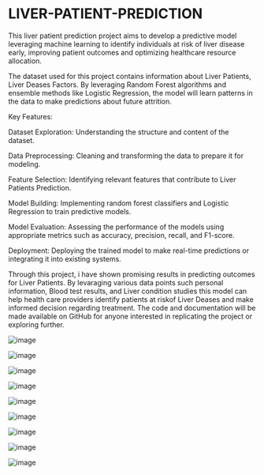 # LIVER-PATIENT-PREDICTION
This liver patient prediction project aims to develop a predictive model leveraging machine learning to identify individuals at risk of liver disease early, improving patient outcomes and optimizing healthcare resource allocation.

The dataset used for this project contains information about Liver Patients, Liver Deases Factors. By leveraging Random Forest	algorithms and ensemble methods like Logistic Regression, the model will learn patterns in the data to make predictions about future attrition.

Key Features:

Dataset Exploration: Understanding the structure and content of the dataset.

Data Preprocessing: Cleaning and transforming the data to prepare it for modeling.

Feature Selection: Identifying relevant features that contribute to Liver Patients Prediction.

Model Building: Implementing random forest classifiers and  Logistic Regression to train predictive models.

Model Evaluation: Assessing the performance of the models using appropriate metrics such as accuracy, precision, recall, and F1-score.

Deployment: Deploying the trained model to make real-time predictions or integrating it into existing systems.

Through this project, i have shown promising results in predicting outcomes for Liver Patients. By levaraging various data points such personal information, Blood test results, and Liver condition studies this model can help health care providers identify patients at riskof Liver Deases and make informed decision regarding treatment. The code and documentation will be made available on GitHub for anyone interested in replicating the project or exploring further.

![image](https://github.com/user-attachments/assets/d4629dbc-13f0-4f43-a02e-18580413c442)

![image](https://github.com/user-attachments/assets/3e1ea01f-c4db-4818-9046-e87579c20af4)

![image](https://github.com/user-attachments/assets/7d57feb8-02c4-46b0-b905-b7ff9b9b472b)

![image](https://github.com/user-attachments/assets/aeefa00e-88d0-4319-bf27-8cd3af73703e)

![image](https://github.com/user-attachments/assets/0ee1f709-5d85-4bc6-84a8-d9fc5fd391b6)

![image](https://github.com/user-attachments/assets/d936dc62-76e5-4c8e-98ec-8c7dba73fdf7)

![image](https://github.com/user-attachments/assets/05b59c97-2a46-4d78-8fae-a0881c835d0f)

![image](https://github.com/user-attachments/assets/b664e05d-6dcf-4d30-8133-b7eaf0cb1349)


![image](https://github.com/user-attachments/assets/44ef0e36-699d-41cc-a298-903a675d782c)




